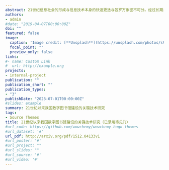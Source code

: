 ```yaml
---
abstract: 21世纪信息社会的形成与信息技术本身的快速更迭与包罗万象密不可分。经过长期发展，合理运用技术已经成为图书馆工作中的重要环节。数字图书馆通过大量的技术应用，在结构、处理和访问方面都与以往有所不同。同时，图书馆技术从基于信息和知识向基于互动和经验交流的方向转变也点明了未来图书馆智能化的发展方向。本文首先对国内外学者关于图书馆工作中涉及的技术要素进行探讨的文献进行了回顾，然后从萌发期、快速成长期和转型期这三个建设阶段入手梳理了图书馆关键信息技术的种类和作用机制，并揭示技术间存在的时空联系和协同效应，为图书馆未来的技术工作走向提供思路。
authors:
- admin
#date: "2019-04-07T00:00:00Z"
doi: ""
featured: false
image:
  caption: 'Image credit: [**Unsplash**](https://unsplash.com/photos/s9CC2SKySJM)'
  focal_point: ""
  preview_only: false
links:
#- name: Custom Link
#  url: http://example.org
projects:
- internal-project
publication: ""
publication_short: ""
publication_types:
- "3"
publishDate: "2023-07-01T00:00:00Z"
#slides: example
summary: 21世纪以来我国数字图书馆建设的关键技术研究
tags:
- Source Themes
title: 21世纪以来我国数字图书馆建设的关键技术研究（已录用待见刊）
#url_code: https://github.com/wowchemy/wowchemy-hugo-themes
#url_dataset: '#'
url_pdf: http://arxiv.org/pdf/1512.04133v1
#url_poster: '#'
#url_project: ""
#url_slides: ""
#url_source: '#'
#url_video: '#'
---
```


